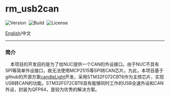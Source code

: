 # rm_usb2can

![Version](https://img.shields.io/badge/Version-1.0.3-brightgreen.svg)&nbsp;&nbsp;![Build](https://img.shields.io/badge/Build-Passed-success.svg)&nbsp;&nbsp;![License](https://img.shields.io/badge/License-MIT-blue.svg)

[English](https://github.com/rm-controls/rm_usb2can/blob/main/README.md)/中文

***

### 简介

&nbsp;&nbsp;&nbsp;&nbsp;本项目的开发目的是为了给NUC提供一个CAN的外设接口。由于NUC不具有SPI等简单外设接口，故无法使用MCP2515等SPI转CAN芯片。为此，本项目基于github的开源方案[candleLight](https://github.com/candle-usb/candleLight_fw/tree/master)开发，采用STM32F072CBT6作为主控芯片，实现USB转CAN的功能。STM32F072CBT6具有能够同时工作的USB全速外设和CAN外设，封装为QFP64，是较为优秀的解决方案。

